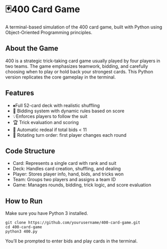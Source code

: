 # 🃏400 Card Game

A terminal-based simulation of the 400 card game, built with Python using Object-Oriented Programming principles.

## About the Game

400 is a strategic trick-taking card game usually played by four players in two teams. The game emphasizes teamwork, bidding, and carefully choosing when to play or hold back your strongest cards. This Python version replicates the core gameplay in the terminal.

## Features

- ♠️Full 52-card deck with realistic shuffling
- 🎯 Bidding system with dynamic rules based on score
- 💡Enforces players to follow the suit
- 🏆 Trick evaluation and scoring
- 🔄 Automatic redeal if total bids < 11
- 🔁 Rotating turn order: first player changes each round

## Code Structure

- Card: Represents a single card with rank and suit
- Deck: Handles card creation, shuffling, and dealing
- Player: Stores player info, hand, bids, and tricks won
- Team: Groups two players and assigns a team ID
- Game: Manages rounds, bidding, trick logic, and score evaluation

## How to Run

Make sure you have Python 3 installed.

```
git clone https://github.com/yourusername/400-card-game.git
cd 400-card-game
python3 400.py
```
You’ll be prompted to enter bids and play cards in the terminal.
